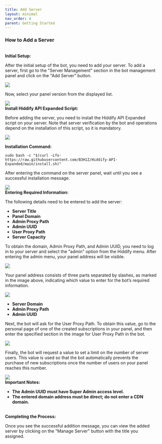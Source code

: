 ```yaml
---
title: Add Server
layout: minimal
nav_order: 4
parent: Getting Started
---
```


<head>
    <meta charset="utf-8">
    <link rel="stylesheet" href="https://b3h1z.github.io/HidyBot-Docs/assets/css/en-style.css">
</head>
<div>

<head>
    <meta charset="utf-8">
    <link rel="stylesheet" href="https://b3h1z.github.io/HidyBot-Docs/assets/css/en-style.css">
</head>
<div>
<h3>How to Add a Server</h3>
<br>
<b>Initial Setup:</b>
<p>After the initial setup of the bot, you need to add your server. To add a server, first go to the "Server Management" section in the bot management panel and click on the "Add Server" button.</p>
<img src="https://b3h1z.github.io/HidyBot-Docs/assets/images/add_server/add-server-1.png" class="centered">
<p>Now, select your panel version from the displayed list.</p>
<img src="https://b3h1z.github.io/HidyBot-Docs/assets/images/add_server/add-server-2.png" class="centered">
<br>
<b>Install Hiddify API Expanded Script:</b>
<p>Before adding the server, you need to install the Hiddify API Expanded script on your server. Note that server verification by the bot and operations depend on the installation of this script, so it is mandatory.</p>
<img src="https://b3h1z.github.io/HidyBot-Docs/assets/images/add_server/add-server-3.png" class="centered">
<p><b>Installation Command:</b></p>
<code>sudo bash -c "$(curl -Lfo- https://raw.githubusercontent.com/B3H1Z/Hiddify-API-Expanded/main/install.sh)"</code>
<br>
<p>After entering the command on the server panel, wait until you see a successful installation message.</p>
<img src="https://b3h1z.github.io/HidyBot-Docs/assets/images/add_server/add-server-7.png" class="centered">
<br>
<b>Entering Required Information:</b>
<p>The following details need to be entered to add the server:</p>
<ul>
    <li><strong>Server Title</strong></li>
    <li><strong>Panel Domain</strong></li>
    <li><strong>Admin Proxy Path</strong></li>
    <li><strong>Admin UUID</strong></li>
    <li><strong>User Proxy Path</strong></li>
    <li><strong>Server Capacity</strong></li>
</ul>
<p>To obtain the domain, Admin Proxy Path, and Admin UUID, you need to log in to your server and select the "admin" option from the Hiddify menu. After entering the admin menu, your panel address will be visible.</p>
<img src="https://b3h1z.github.io/HidyBot-Docs/assets/images/add_server/add-server-5.png" class="centered">
<p>Your panel address consists of three parts separated by slashes, as marked in the image above, indicating which value to enter for the bot’s required information.</p>
<img src="https://b3h1z.github.io/HidyBot-Docs/assets/images/add_server/add-server-6.png" class="centered">
<ul>
    <li><strong>Server Domain</strong></li>
    <li><strong>Admin Proxy Path</strong></li>
    <li><strong>Admin UUID</strong></li>
</ul>
<p>Next, the bot will ask for the User Proxy Path. To obtain this value, go to the personal page of one of the created subscriptions in your panel, and then enter the specified section in the image for User Proxy Path in the bot.</p>
<img src="https://b3h1z.github.io/HidyBot-Docs/assets/images/add_server/add-server-8.png" class="centered">
<p>Finally, the bot will request a value to set a limit on the number of server users. This value is used so that the bot automatically prevents the purchase of new subscriptions once the number of users on your panel reaches this number.</p>
<img src="https://b3h1z.github.io/HidyBot-Docs/assets/images/add_server/add-server-9.png" class="centered">
<br>
<b>Important Notes:</b>
<ul>
    <li><strong>The Admin UUID must have Super Admin access level.</strong></li>
    <li><strong>The entered domain address must be direct; do not enter a CDN domain.</strong></li>
</ul>
<br>
<b>Completing the Process:</b>
<p>Once you see the successful addition message, you can view the added server by clicking on the "Manage Server" button with the title you assigned.</p>
</div>